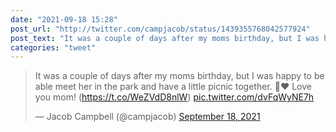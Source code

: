 ```yaml
---
date: "2021-09-18 15:28"
post_url: "http://twitter.com/campjacob/status/1439355768042577924"
post_text: "It was a couple of days after my moms birthday, but I was happy to be able meet her in the park and have a little picnic together. 💛❤️ Love you mom! (https://t.co/WeZVdD8nlW) https://t.co/dvFqWyNE7h"
categories: "tweet"
---
```


<blockquote class="twitter-tweet"><p lang="en" dir="ltr">It was a couple of days after my moms birthday, but I was happy to be able meet her in the park and have a little picnic together. 💛❤️ Love you mom! (<a href="https://t.co/WeZVdD8nlW">https://t.co/WeZVdD8nlW</a>) <a href="https://t.co/dvFqWyNE7h">pic.twitter.com/dvFqWyNE7h</a></p>&mdash; Jacob Campbell (@campjacob) <a href="https://twitter.com/campjacob/status/1439355768042577924?ref_src=twsrc%5Etfw">September 18, 2021</a></blockquote> <script async src="https://platform.twitter.com/widgets.js" charset="utf-8"></script> 

